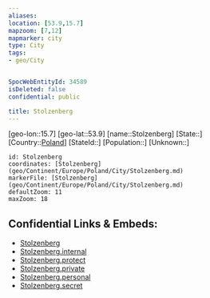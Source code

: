 ```yaml
---
aliases: 
location: [53.9,15.7]
mapzoom: [7,12] 
mapmarker: city 
type: City
tags:
- geo/City


SpocWebEntityId: 34589
isDeleted: false
confidential: public

title: Stolzenberg
---
```

[geo-lon::15.7]
[geo-lat::53.9]
[name::Stolzenberg]
[State::]
[Country::[Poland](geo/Continent/Europe/Poland.md)]
[StateId::]
[Population::]
[Unknown::]


```leaflet
id: Stolzenberg
coordinates: [Stolzenberg](geo/Continent/Europe/Poland/City/Stolzenberg.md)
markerFile: [Stolzenberg](geo/Continent/Europe/Poland/City/Stolzenberg.md)
defaultZoom: 11 
maxZoom: 18
```


## Confidential Links & Embeds: 
- [Stolzenberg](../../../../../../_public/geo/Continent/Europe/Poland/City/Stolzenberg.md) 
- [Stolzenberg.internal](../../../../../../_internal/geo/Continent/Europe/Poland/City/Stolzenberg.internal.md) 
- [Stolzenberg.protect](../../../../../../_protect/geo/Continent/Europe/Poland/City/Stolzenberg.protect.md) 
- [Stolzenberg.private](../../../../../../_private/geo/Continent/Europe/Poland/City/Stolzenberg.private.md) 
- [Stolzenberg.personal](../../../../../../_personal/geo/Continent/Europe/Poland/City/Stolzenberg.personal.md) 
- [Stolzenberg.secret](../../../../../../_secret/geo/Continent/Europe/Poland/City/Stolzenberg.secret.md) 
